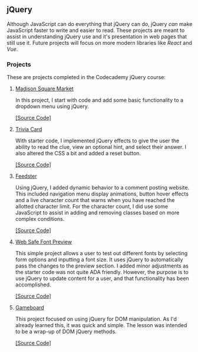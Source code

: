 ## jQuery
Although JavaScript can do everything that jQuery can do, jQuery *can* make JavaScript faster to write and easier to read. These projects are meant to assist in understanding jQuery use and it's presentation in web pages that still use it. Future projects will focus on more modern libraries like *React* and *Vue*.

### Projects
These are projects completed in the Codecademy jQuery course:

1. [Madison Square Market](https://gospino123.github.io/jQuery-projects/madison-square-market/)

   In this project, I start with code and add some basic functionality to a dropdown menu using jQuery.

   [[Source Code]](https://github.com/gospino123/jQuery-projects/tree/main/madison-square-market)

2. [Trivia Card](https://gospino123.github.io/jQuery-projects/trivia-card/)

   With starter code, I implemented jQuery effects to give the user the ability to read the clue, view an optional hint, and select their answer. I also altered the CSS a bit and added a reset button.

   [[Source Code]](https://github.com/gospino123/jQuery-projects/tree/main/trivia-card)

3. [Feedster](https://gospino123.github.io/jQuery-projects/feedster/)

   Using jQuery, I added dynamic behavior to a comment posting website. This included navigation menu display animations, button hover effects and a live character count that warns when you have reached the allotted character limit. For the character count, I did use some JavaScript to assist in adding and removing classes based on more complex conditions.

   [[Source Code]](https://github.com/gospino123/jQuery-projects/tree/main/feedster)

4. [Web Safe Font Preview](https://gospino123.github.io/jQuery-projects/web-safe-font-preview/)

   This simple project allows a user to test out different fonts by selecting form options and inputting a font size. It uses jQuery to automatically pass the changes to the preview section. I added minor adjustments as the starter code was not quite ADA friendly. However, the purpose is to use jQuery to update content for a user, and that functionality has been accomplished. 

   [[Source Code]](https://github.com/gospino123/jQuery-projects/tree/main/web-safe-font-preview)
   
5. [Gameboard](https://gospino123.github.io/jQuery-projects/gameboard/)

   This project focused on using jQuery for DOM manipulation. As I'd already learned this, it was quick and simple. The lesson was intended to be a wrap-up of DOM jQuery methods.

   [[Source Code]](https://github.com/gospino123/jQuery-projects/tree/main/gameboard)